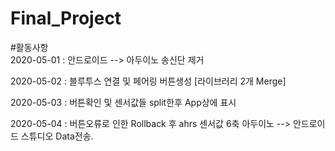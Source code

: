# Final_Project


#활동사항<br>
2020-05-01 : 안드로이드 --> 아두이노 송신단 제거

2020-05-02 : 블루투스 연결 및 페어링 버튼생성
[라이브러리 2개 Merge]

2020-05-03 : 버튼확인 및 센서값들 split한후 App상에 표시

2020-05-04 : 버튼오류로 인한 Rollback 후 ahrs 센서값 6축 아두이노 --> 안드로이드 스튜디오 Data전송.
